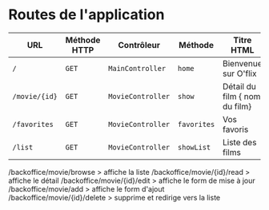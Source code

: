 # Routes de l'application

| URL | Méthode HTTP | Contrôleur       | Méthode | Titre HTML           | Commentaire    |
| --- | ------------ | ---------------- | ------- | -------------------- | -------------- |
| `/` | `GET`        | `MainController` | `home`  | Bienvenue sur O'flix | Page d'accueil |
| `/movie/{id}` | `GET`        | `MovieController` | `show`  | Détail du film { nom du film} | Page de détail d'un film |
| `/favorites` | `GET`        | `MovieController` | `favorites`  | Vos favoris | Page des favoris |
| `/list` | `GET`        | `MovieController` | `showList`  | Liste des films | Liste de films |



/backoffice/movie/browse > affiche la liste
/backoffice/movie/{id}/read > affiche le détail
/backoffice/movie/{id}/edit > affiche le form de mise à jour
/backoffice/movie/add > affiche le form d'ajout
/backoffice/movie/{id}/delete > supprime et redirige vers la liste